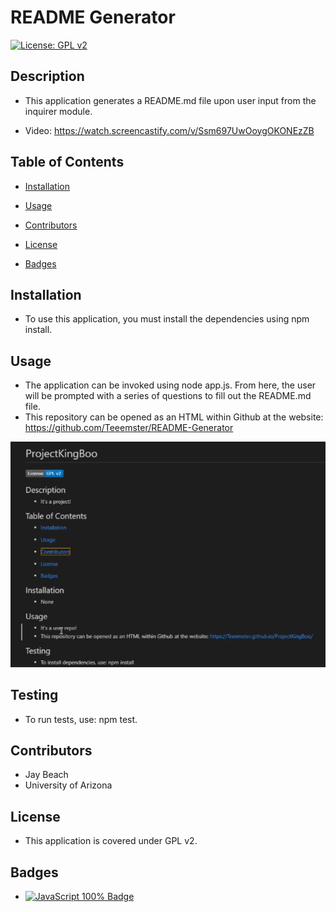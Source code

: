 # README Generator

[![License: GPL v2](https://img.shields.io/badge/License-GPL_v2-blue.svg)](https://www.gnu.org/licenses/old-licenses/gpl-2.0.en.html)

## Description
* This application generates a README.md file upon user input from the inquirer module.

* Video: https://watch.screencastify.com/v/Ssm697UwOoygOKONEzZB

## Table of Contents
* [Installation](#installation)

* [Usage](#usage)

* [Contributors](#contributors)

* [License](#license)

* [Badges](#badges)

## Installation
* To use this application, you must install the dependencies using npm install. 

## Usage
* The application can be invoked using node app.js. From here, the user will be prompted with a series of questions to fill out the README.md file.
* This repository can be opened as an HTML within Github at the website: https://github.com/Teeemster/README-Generator

![Sample of README](SampleREADME.PNG)

## Testing
* To run tests, use: npm test.

## Contributors
* Jay Beach
* University of Arizona

## License
* This application is covered under GPL v2.

## Badges

* <a href="https://github.com/badges/shields"><img src="https://img.shields.io/badge/JSS-100%25-green" alt="JavaScript 100% Badge"></a>
